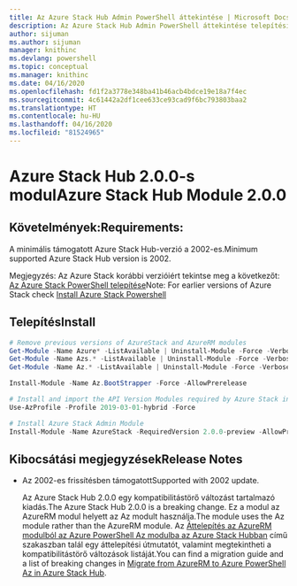 ```yaml
---
title: Az Azure Stack Hub Admin PowerShell áttekintése | Microsoft Docs
description: Az Azure Stack Hub Admin PowerShell áttekintése telepítési és konfigurációs utasításokkal.
author: sijuman
ms.author: sijuman
manager: knithinc
ms.devlang: powershell
ms.topic: conceptual
ms.manager: knithinc
ms.date: 04/16/2020
ms.openlocfilehash: fd1f2a3778e348ba41b46acb4bdce19e18a7f4ec
ms.sourcegitcommit: 4c61442a2df1cee633ce93cad9f6bc793803baa2
ms.translationtype: HT
ms.contentlocale: hu-HU
ms.lasthandoff: 04/16/2020
ms.locfileid: "81524965"
---
```

# <a name="azure-stack-hub-module-200"></a><span data-ttu-id="c79bf-103">Azure Stack Hub 2.0.0-s modul</span><span class="sxs-lookup"><span data-stu-id="c79bf-103">Azure Stack Hub Module 2.0.0</span></span>

## <a name="requirements"></a><span data-ttu-id="c79bf-104">Követelmények:</span><span class="sxs-lookup"><span data-stu-id="c79bf-104">Requirements:</span></span>

<span data-ttu-id="c79bf-105">A minimális támogatott Azure Stack Hub-verzió a 2002-es.</span><span class="sxs-lookup"><span data-stu-id="c79bf-105">Minimum supported Azure Stack Hub version is 2002.</span></span>

<span data-ttu-id="c79bf-106">Megjegyzés: Az Azure Stack korábbi verzióiért tekintse meg a következőt: [Az Azure Stack PowerShell telepítése](https://docs.microsoft.com/azure/azure-stack/azure-stack-powershell-install#install-azure-stack-powershell)</span><span class="sxs-lookup"><span data-stu-id="c79bf-106">Note: For earlier versions of Azure Stack check [Install Azure Stack Powershell](https://docs.microsoft.com/azure/azure-stack/azure-stack-powershell-install#install-azure-stack-powershell)</span></span>

## <a name="install"></a><span data-ttu-id="c79bf-107">Telepítés</span><span class="sxs-lookup"><span data-stu-id="c79bf-107">Install</span></span>

```powershell
# Remove previous versions of AzureStack and AzureRM modules
Get-Module -Name Azure* -ListAvailable | Uninstall-Module -Force -Verbose -ErrorAction Continue
Get-Module -Name Azs.* -ListAvailable | Uninstall-Module -Force -Verbose -ErrorAction Continue
Get-Module -Name Az.* -ListAvailable | Uninstall-Module -Force -Verbose -ErrorAction Continue

Install-Module -Name Az.BootStrapper -Force -AllowPrerelease

# Install and import the API Version Modules required by Azure Stack into the current PowerShell session.
Use-AzProfile -Profile 2019-03-01-hybrid -Force

# Install Azure Stack Admin Module
Install-Module -Name AzureStack -RequiredVersion 2.0.0-preview -AllowPrerelease
```


## <a name="release-notes"></a><span data-ttu-id="c79bf-108">Kibocsátási megjegyzések</span><span class="sxs-lookup"><span data-stu-id="c79bf-108">Release Notes</span></span>

* <span data-ttu-id="c79bf-109">Az 2002-es frissítésben támogatott</span><span class="sxs-lookup"><span data-stu-id="c79bf-109">Supported with 2002 update.</span></span>  

  <span data-ttu-id="c79bf-110">Az Azure Stack Hub 2.0.0 egy kompatibilitástörő változást tartalmazó kiadás.</span><span class="sxs-lookup"><span data-stu-id="c79bf-110">The Azure Stack Hub 2.0.0 is a breaking change.</span></span> <span data-ttu-id="c79bf-111">Ez a modul az AzureRM modul helyett az Az modult használja.</span><span class="sxs-lookup"><span data-stu-id="c79bf-111">The module uses the Az module rather than the AzureRM module.</span></span> <span data-ttu-id="c79bf-112">Az [Áttelepítés az AzureRM modulból az Azure PowerShell Az modulba az Azure Stack Hubban](https://aka.ms/AA7qsji) című szakaszban talál egy áttelepítési útmutatót, valamint megtekintheti a kompatibilitástörő változások listáját.</span><span class="sxs-lookup"><span data-stu-id="c79bf-112">You can find a migration guide and a list of breaking changes in [Migrate from AzureRM to Azure PowerShell Az in Azure Stack Hub](https://aka.ms/AA7qsji).</span></span>
